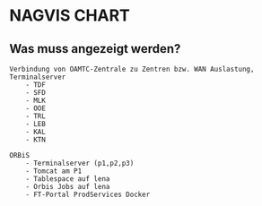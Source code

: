 # NAGVIS CHART

## Was muss angezeigt werden?
    Verbindung von ÖAMTC-Zentrale zu Zentren bzw. WAN Auslastung, Terminalserver 
        - TDF
        - SFD
        - MLK
        - OOE
        - TRL
        - LEB
        - KAL
        - KTN

    ORBiS
        - Terminalserver (p1,p2,p3)
        - Tomcat am P1
        - Tablespace auf lena
        - Orbis Jobs auf lena
        - FT-Portal ProdServices Docker